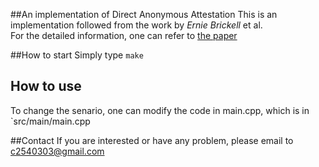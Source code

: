##An implementation of Direct Anonymous Attestation
This is an implementation followed from the work by *Ernie Brickell* et al.
<br>
For the detailed information, one can refer to [the paper](https://eprint.iacr.org/2004/205.pdf)
<br>

##How to start
Simply type `make`

## How to use
To change the senario, one can modify the code in main.cpp, which is in `src/main/main.cpp

##Contact
If you are interested or have any problem, please email to c2540303@gmail.com
